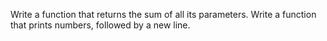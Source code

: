 Write a function that returns the sum of all its parameters.
Write a function that prints numbers, followed by a new line.
